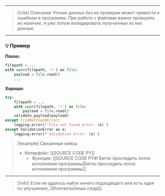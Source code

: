 ***

> [!cite] Описание
>_Чтение данных без их проверки может привести к ошибкам в программе. При работе с файлами важно проверять их наличие, и уже потом валидировать полученные из них данные._

***
### 💡 Пример


**Плохо:**
```python
filepath = ...
with open(filepath, 'r') as file:
	payload = file.read()
	...
```

**Хорошо:**
```python
try:
	filepath = ...
	with open(filepath, 'r') as file:
		payload = file.read()
	validate_payload(payload)
except FileNotFoundError:
	logging.error(f'File not found error: {e}')
except ValidationError as e:
	logging.error(f'Validation error: {e}')
```

> [!example] Связанные кейсы
>- Интерфейс: [[SOURCE CODE PY]]
>	- Функция: [[SOURCE CODE PY#𝑓 Бегло проследить поток исполнения программы|Бегло проследить поток исполнения программы]]

***

> [!info]
> Если не удалось найти ничего подходящего или есть идея по улучшению, [[Контакты|пиши сюда]].
